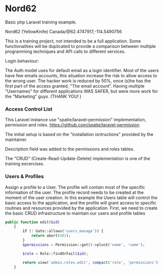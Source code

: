 # Nord62
Basic php Laravel training example.  

Nord62 (YellowKnife) Canada/@62.4747917,-114.5490756

This is a training project, not intended to be a full application. Some functionalities will be duplicated to provide a comparison between multiple programming techniques and API calls to different services.

Login behaviour:

The Auth model uses for default email as a login identifier. Most of the users have few emails accounts, this situation increase the risk to allow access to the wrong user.
The hacker work is reduced by 50%, once (s)he has the first part of the access granted, "The email account". 
Having multiple "Usernames" for different applications WAS SAFER, but were more work for the "Marketing" guys. (THANK YOU! )

### Access Control List

This Laravel instance use "spatie/laravel-permission" implementation, permission and roles.
https://github.com/spatie/laravel-permission

The initial setup is based on the "installation isntructions" provided by the maintainer.

Description field was added to the permissions and roles tables.

The "CRUD" (Create-Read-Update-Delete) implementation is one of the training excercises.

### Users & Profiles

Assign a profile to a User. The profile will contain most of the specific information of the user. 
The profile record needs to be created at the moment of the user creation. In this example the Users table will control the basic access to the application, and the profile will grant access to specific routines and resources provided by the application.
First, we need to create the basic CRUD infrastructure to maintain our users and profile tables

```php
public function edit($id)
    {
        if (! Gate::allows('users_manage')) {
            return abort(401);
        }
        $permissions = Permission::get()->pluck('name', 'name');

        $role = Role::findOrFail($id);

        return view('admin.roles.edit', compact('role', 'permissions'));
    }
```
